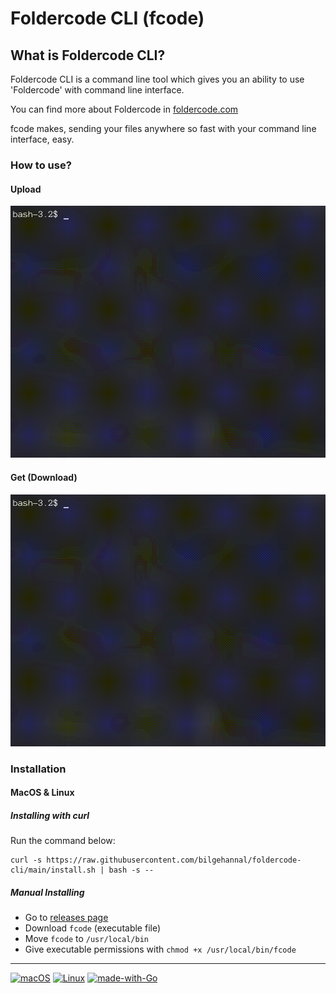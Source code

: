 


# Foldercode CLI (fcode)


## What is Foldercode CLI?

Foldercode CLI is a command line tool which gives you an ability to use 'Foldercode' with command line interface.

You can find more about Foldercode in [foldercode.com](https://foldercode.com/)

fcode makes, sending your files anywhere so fast with your command line interface, easy.

### How to use?
#### Upload
![](docs/img/upload.gif)
#### Get (Download)
![](docs/img/get.gif)


### Installation
#### MacOS & Linux
#####  Installing with curl
Run the command below:
```
curl -s https://raw.githubusercontent.com/bilgehannal/foldercode-cli/main/install.sh | bash -s --
```
##### Manual Installing
* Go to [releases page](https://github.com/bilgehannal/foldercode-cli/releases)
* Download `fcode` (executable file)
* Move `fcode` to `/usr/local/bin`
* Give executable permissions with `chmod +x /usr/local/bin/fcode`

---
[![macOS](https://svgshare.com/i/ZjP.svg)](https://svgshare.com/i/ZjP.svg) [![Linux](https://svgshare.com/i/Zhy.svg)](https://svgshare.com/i/Zhy.svg)
[![made-with-Go](https://img.shields.io/badge/Made%20with-Go-1f425f.svg)](https://go.dev/)